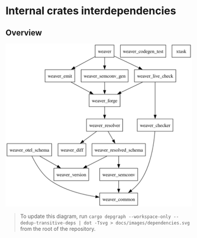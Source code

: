 # Internal crates interdependencies

## Overview

![Dependencies](./images/dependencies.svg)

> To update this diagram, run `cargo depgraph --workspace-only --dedup-transitive-deps | dot -Tsvg > docs/images/dependencies.svg` from the
> root of the repository.